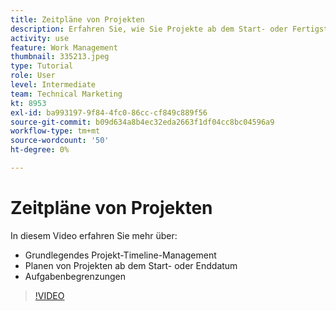 ```yaml
---
title: Zeitpläne von Projekten
description: Erfahren Sie, wie Sie Projekte ab dem Start- oder Fertigstellungsdatum planen. Erfahren Sie dann, wie sich Dauer, Vorgänger und Aufgabeneinschränkungen auf den Projektplan auswirken.
activity: use
feature: Work Management
thumbnail: 335213.jpeg
type: Tutorial
role: User
level: Intermediate
team: Technical Marketing
kt: 8953
exl-id: ba993197-9f84-4fc0-86cc-cf849c889f56
source-git-commit: b09d634a8b4ec32eda2663f1df04cc8bc04596a9
workflow-type: tm+mt
source-wordcount: '50'
ht-degree: 0%

---
```


# Zeitpläne von Projekten

In diesem Video erfahren Sie mehr über:

* Grundlegendes Projekt-Timeline-Management
* Planen von Projekten ab dem Start- oder Enddatum
* Aufgabenbegrenzungen

>[!VIDEO](https://video.tv.adobe.com/v/335213/?quality=12)
